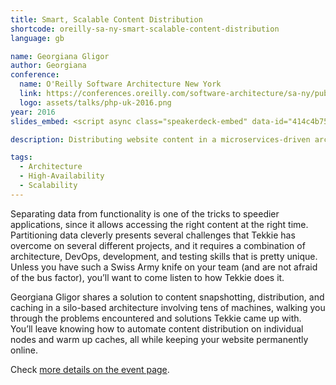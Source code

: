 ```yaml
---
title: Smart, Scalable Content Distribution
shortcode: oreilly-sa-ny-smart-scalable-content-distribution
language: gb

name: Georgiana Gligor
author: Georgiana
conference:
  name: O'Reilly Software Architecture New York
  link: https://conferences.oreilly.com/software-architecture/sa-ny/public/schedule/topic/1960
  logo: assets/talks/php-uk-2016.png
year: 2016
slides_embed: <script async class="speakerdeck-embed" data-id="414c4b75f4c74549bbb0c3e5e28f214d" data-ratio="1.77777777777778" src="//speakerdeck.com/assets/embed.js"></script>

description: Distributing website content in a microservices-driven architecture is not a trivial task, and it requires solving complex problems stemming from the large number of servers involved and the variety of edge cases that need to be solved. Georgiana Gligor shares a solution to content snapshotting, distribution, and caching in a silo-based architecture involving tens of machines.

tags:
  - Architecture
  - High-Availability
  - Scalability
---
```


Separating data from functionality is one of the tricks to speedier applications, since it allows accessing the right content at the right time. Partitioning data cleverly presents several challenges that Tekkie has overcome on several different projects, and it requires a combination of architecture, DevOps, development, and testing skills that is pretty unique. Unless you have such a Swiss Army knife on your team (and are not afraid of the bus factor), you’ll want to come listen to how Tekkie does it.

Georgiana Gligor shares a solution to content snapshotting, distribution, and caching in a silo-based architecture involving tens of machines, walking you through the problems encountered and solutions Tekkie came up with. You’ll leave knowing how to automate content distribution on individual nodes and warm up caches, all while keeping your website permanently online.

Check [more details on the event page](https://conferences.oreilly.com/software-architecture/sa-ny/public/schedule/detail/56723).